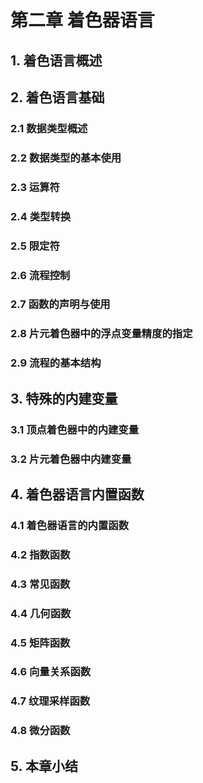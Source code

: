 第二章 着色器语言
====
## 1. 着色语言概述
## 2. 着色语言基础
### 2.1 数据类型概述
### 2.2 数据类型的基本使用
### 2.3 运算符
### 2.4 类型转换
### 2.5 限定符
### 2.6 流程控制
### 2.7 函数的声明与使用
### 2.8 片元着色器中的浮点变量精度的指定
### 2.9 流程的基本结构
## 3. 特殊的内建变量
### 3.1 顶点着色器中的内建变量
### 3.2 片元着色器中内建变量
## 4. 着色器语言内置函数
### 4.1 着色器语言的内置函数
### 4.2 指数函数
### 4.3 常见函数
### 4.4 几何函数
### 4.5 矩阵函数
### 4.6 向量关系函数
### 4.7 纹理采样函数
### 4.8 微分函数
## 5. 本章小结
